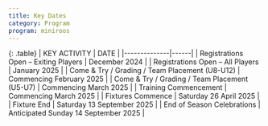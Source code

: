 ```yaml
---
title: Key Dates
category: Program
program: miniroos
---
```


{: .table}
| KEY ACTIVITY | DATE |
|--------------|------|
| Registrations Open – Exiting Players | December 2024 |
| Registrations Open – All Players | January 2025 |
| Come & Try / Grading / Team Placement (U8-U12) | Commencing February 2025 |
| Come & Try / Grading / Team Placement (U5-U7) | Commencing March 2025 |
| Training Commencement | Commencing March 2025 |
| Fixtures Commence | Saturday 26 April 2025 |
| Fixture End | Saturday 13 September 2025 |
| End of Season Celebrations | Anticipated Sunday 14 September 2025 |
